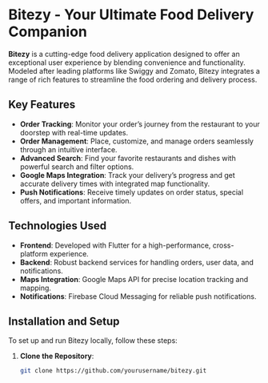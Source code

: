 # **Bitezy - Your Ultimate Food Delivery Companion**

**Bitezy** is a cutting-edge food delivery application designed to offer an exceptional user experience by blending convenience and functionality. Modeled after leading platforms like Swiggy and Zomato, Bitezy integrates a range of rich features to streamline the food ordering and delivery process.

## **Key Features**

- **Order Tracking**: Monitor your order’s journey from the restaurant to your doorstep with real-time updates.
- **Order Management**: Place, customize, and manage orders seamlessly through an intuitive interface.
- **Advanced Search**: Find your favorite restaurants and dishes with powerful search and filter options.
- **Google Maps Integration**: Track your delivery’s progress and get accurate delivery times with integrated map functionality.
- **Push Notifications**: Receive timely updates on order status, special offers, and important information.

## **Technologies Used**

- **Frontend**: Developed with Flutter for a high-performance, cross-platform experience.
- **Backend**: Robust backend services for handling orders, user data, and notifications.
- **Maps Integration**: Google Maps API for precise location tracking and mapping.
- **Notifications**: Firebase Cloud Messaging for reliable push notifications.

## **Installation and Setup**

To set up and run Bitezy locally, follow these steps:

1. **Clone the Repository**:
   ```bash
   git clone https://github.com/yourusername/bitezy.git
